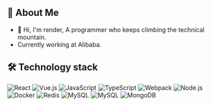 ## 👀 About Me 
- 👋 Hi, I'm render, A programmer who keeps climbing the technical mountain.
- Currently working at Alibaba.

## 🛠️ Technology stack
![React](https://img.shields.io/badge/React-0a7ea4?logo=react&logoColor=fff&style=flat)
![Vue.js](https://img.shields.io/badge/Vue.js-4FC08D?logo=vuedotjs&logoColor=fff&style=flat)
![JavaScript](https://img.shields.io/badge/JavaScript-fbdb0a?logo=javascript&logoColor=fff&style=flat)
![TypeScript](https://img.shields.io/badge/TypeScript-3279c6?logo=typescript&logoColor=fff&style=flat)
![Webpack](https://img.shields.io/badge/Webpack-76b3cf?logo=webpack&logoColor=blue&style=flat)
![Node.js](https://img.shields.io/badge/Node.js-056e00?logo=nodedotjs&logoColor=ffd357&style=flat)
![Docker](https://img.shields.io/badge/Docker-1d63ed?logo=docker&logoColor=fff&style=flat)
![Redis](https://img.shields.io/badge/Redis-162031?logo=redis&logoColor=red&style=flat)
![MySQL](https://img.shields.io/badge/MySQL-4479A1?&logo=mysql&logoColor=e87b05&style=flat)
![MySQL](https://img.shields.io/badge/MySQL-4479A1?&logo=mysql&logoColor=e87b05&style=flat)
![MongoDB](https://img.shields.io/badge/MongoDB-47A248?&logo=mongodb&logoColor=white&style=flat)
